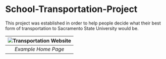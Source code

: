 # School-Transportation-Project
This project was established in order to help people decide what their best form of transportation to Sacramento State University would be. 

| ![Transportation Website](https://user-images.githubusercontent.com/98797508/210681828-727c5924-b9fc-4c39-8856-c322f5cf5016.png) | 
|:--:| 
| *Example Home Page* |


